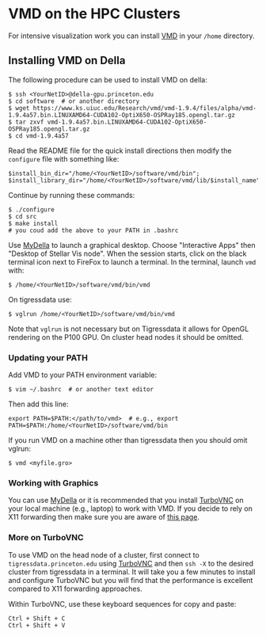 # VMD on the HPC Clusters

For intensive visualization work you can install [VMD](https://www.ks.uiuc.edu/Research/vmd/) in your `/home` directory.

## Installing VMD on Della

The following procedure can be used to install VMD on della:

```
$ ssh <YourNetID>@della-gpu.princeton.edu
$ cd software  # or another directory
$ wget https://www.ks.uiuc.edu/Research/vmd/vmd-1.9.4/files/alpha/vmd-1.9.4a57.bin.LINUXAMD64-CUDA102-OptiX650-OSPRay185.opengl.tar.gz
$ tar zxvf vmd-1.9.4a57.bin.LINUXAMD64-CUDA102-OptiX650-OSPRay185.opengl.tar.gz
$ cd vmd-1.9.4a57
```

Read the README file for the quick install directions then modify the `configure` file with something like:

```
$install_bin_dir="/home/<YourNetID>/software/vmd/bin";
$install_library_dir="/home/<YourNetID>/software/vmd/lib/$install_name";
```

Continue by running these commands:

```
$ ./configure
$ cd src
$ make install
# you coud add the above to your PATH in .bashrc
```

Use [MyDella](https://mydella.princeton.edu/) to launch a graphical desktop. Choose "Interactive Apps" then "Desktop of Stellar Vis node". When the session starts, click on the black terminal icon next to FireFox to launch a terminal. In the terminal, launch `vmd` with:

```
$ /home/<YourNetID>/software/vmd/bin/vmd
```

On tigressdata use:

```
$ vglrun /home/<YourNetID>/software/vmd/bin/vmd
```

Note that `vglrun` is not necessary but on Tigressdata it allows for OpenGL rendering on the P100 GPU. On cluster head nodes it should be omitted.

### Updating your PATH

Add VMD to your PATH environment variable:

```
$ vim ~/.bashrc  # or another text editor
```

Then add this line:

```
export PATH=$PATH:</path/to/vmd>  # e.g., export PATH=$PATH:/home/<YourNetID>/software/vmd/bin
```

If you run VMD on a machine other than tigressdata then you should omit vglrun:

```
$ vmd <myfile.gro>
```

### Working with Graphics

You can use [MyDella](https://mydella.princeton.edu/) or it is recommended that you install [TurboVNC](https://researchcomputing.princeton.edu/turbovnc) on your local machine (e.g., laptop) to work with VMD. If you decide to rely on X11 forwarding then make sure you are aware of [this page](https://researchcomputing.princeton.edu/sshX).

### More on TurboVNC

To use VMD on the head node of a cluster, first connect to `tigressdata.princeton.edu` using [TurboVNC](https://researchcomputing.princeton.edu/turbovnc) and then `ssh -X` to the desired cluster from tigressdata in a terminal. It will take you a few minutes to install and configure TurboVNC but you will find that the performance is excellent compared to X11 forwarding approaches.

Within TurboVNC, use these keyboard sequences for copy and paste:

```
Ctrl + Shift + C
Ctrl + Shift + V
```

